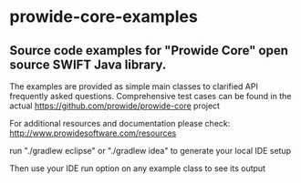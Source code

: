 # prowide-core-examples

## Source code examples for "Prowide Core" open source SWIFT Java library.

The examples are provided as simple main classes to clarified API frequently asked questions.
Comprehensive test cases can be found in the actual https://github.com/prowide/prowide-core project

For additional resources and documentation please check: http://www.prowidesoftware.com/resources

run "./gradlew eclipse" or "./gradlew idea" to generate your local IDE setup

Then use your IDE run option on any example class to see its output
